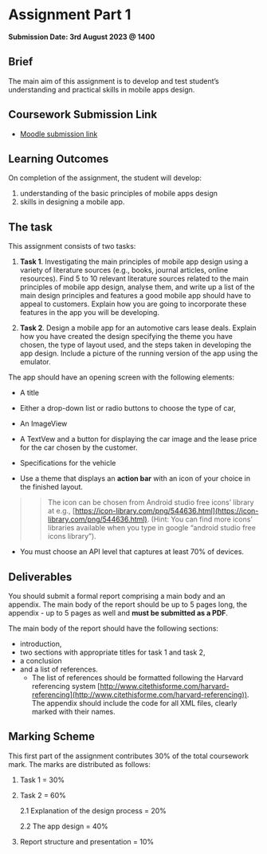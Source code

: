 # Assignment Part 1

**Submission Date: 3rd August 2023 @ 1400**

## Brief
The main aim of this assignment is to develop and test student’s understanding and practical skills in mobile apps design. 

## Coursework Submission Link

- [Moodle submission link](https://moodlecurrent.gre.ac.uk/mod/assign/view.php?id=2314375)

## Learning Outcomes

On completion of the assignment, the student will develop:
1. understanding of the basic principles of mobile apps design
2. skills in designing a mobile app.

## The task

This assignment consists of two tasks:

1. **Task 1**. Investigating the main principles of mobile app design using a variety of literature sources (e.g., books, journal articles, online resources). Find 5 to 10 relevant literature sources related to the main principles of mobile app design, analyse them, and write up a list of the main design principles and features a good mobile app should have to appeal to customers. Explain how you are going to incorporate these features in the app you will be developing. 

2. **Task 2**. Design a mobile app for an automotive cars lease deals. Explain how you have created the design specifying the theme you have chosen, the type of layout used, and the steps taken in developing the app design.  Include a picture of the running version of the app using the emulator. 

The app should have an opening screen with the following elements: 

- A title

- Either a drop-down list or radio buttons to choose the type of car,

- An ImageView

- A TextVew and a button for displaying the car image and the lease price for the car chosen by the customer. 

- Specifications for the vehicle

- Use a theme that displays an **action bar** with an icon of your choice in the finished layout.  
  
>> The icon can be chosen from Android studio free icons’ library at e.g., [https://icon-library.com/png/544636.html](https://icon-library.com/png/544636.html). (Hint: You can find more icons’ libraries available when you type in google “android studio free icons library”).

- You must choose an API level that captures at least 70% of devices. 

## Deliverables
You should submit a formal report comprising a main body and an appendix. The main body of the report should be up to 5 pages long, the appendix - up to 5 pages as well and **must be submitted as a PDF**.

The main body of the report should have the following sections: 
- introduction, 
- two sections with appropriate titles for task 1 and task 2,
-  a conclusion 
-  and a list of references. 
   -  The list of references should be formatted following the Harvard referencing system [http://www.citethisforme.com/harvard-referencing](http://www.citethisforme.com/harvard-referencing)). The appendix should include the code for all XML files, clearly marked with their names.

## Marking Scheme
This first part of the assignment contributes 30% of the total coursework mark. 
The marks are distributed as follows:

1. Task 1 = 30%

2. Task 2 = 60%							
  
    2.1 Explanation of the design process = 20%			

    2.2 The app design = 40%

3.  Report structure and presentation = 10%